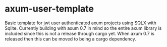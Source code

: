 # axum-user-template
Basic template for jwt user authenticated axum projects using SQLX with Sqlite.
Currently building with axum 0.7 in mind so the entire axum library is included since this is not a release through cargo yet.
When axum 0.7 is released then this can be moved to being a cargo dependency.
